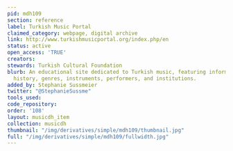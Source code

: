 ```yaml
---
pid: mdh109
section: reference
label: Turkish Music Portal
claimed_category: webpage, digital archive
link: http://www.turkishmusicportal.org/index.php/en
status: active
open_access: 'TRUE'
creators:
stewards: Turkish Cultural Foundation
blurb: An educational site dedicated to Turkish music, featuring information on its
  history, genres, instruments, performers, and institutions.
added_by: Stephanie Sussmeier
twitter: "@StephanieSussme"
tools_used:
code_repository:
order: '108'
layout: musicdh_item
collection: musicdh
thumbnail: "/img/derivatives/simple/mdh109/thumbnail.jpg"
full: "/img/derivatives/simple/mdh109/fullwidth.jpg"
---
```

